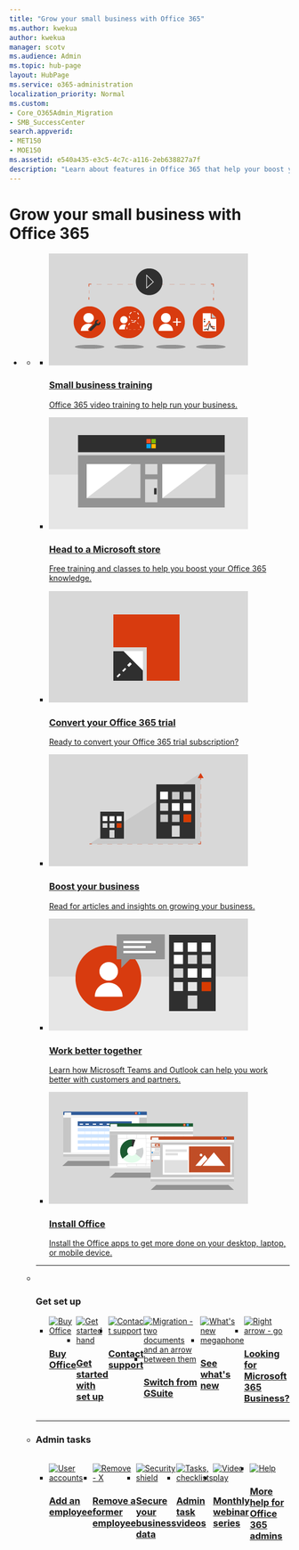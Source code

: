 ```yaml
---
title: "Grow your small business with Office 365"
ms.author: kwekua
author: kwekua
manager: scotv
ms.audience: Admin
ms.topic: hub-page
layout: HubPage
ms.service: o365-administration
localization_priority: Normal
ms.custom:
- Core_O365Admin_Migration
- SMB_SuccessCenter
search.appverid:
- MET150
- MOE150
ms.assetid: e540a435-e3c5-4c7c-a116-2eb638827a7f
description: "Learn about features in Office 365 that help your boost your business, read about industry content, and find out what's trending."
---
```

# Grow your small business with Office 365


<div id="main" class="v2">
    <div class="container">
        <ul class="pivots">
            <li>
                <a href="#home"></a>
                <ul id="home">
                    <li>
                        <a href="#home-all"></a>
                            <ul class="panelContent cardsW">
                                <li>
                                    <a href="https://support.office.com/article/6ab4bbcd-79cf-4000-a0bd-d42ce4d12816">
                                    <div class="cardSize">
                                        <div class="cardPadding">
                                            <div class="card">
                                                <div class="cardImageOuter">
                                                    <div class="cardImage">
                                                        <img src="../media/711c4c19-dcbb-4d2a-a48a-f33035c28994.png" alt="Small business training" />
                                                    </div>
                                                </div>
                                                <div class="cardText">
                                                    <h3>Small business training</h3>
                                                    <p>Office 365 video training to help run your business.</p>
                                                </div>
                                            </div>
                                        </div>
                                    </div>
                                    </a>
                                </li>
                                <li>
                                    <a href="https://go.microsoft.com/fwlink/?linkid=874598">
                                    <div class="cardSize">
                                        <div class="cardPadding">
                                            <div class="card">
                                                <div class="cardImageOuter">
                                                    <div class="cardImage">
                                                        <img src="../media/df56cbae-7c00-471d-bcc8-4f4bcb8d99f5.png" alt="Head to a Microsoft store" />
                                                    </div>
                                                </div>
                                                <div class="cardText">
                                                    <h3>Head to a Microsoft store</h3>
                                                    <p>Free training and classes to help you boost your Office 365 knowledge.</p>
                                                </div>
                                            </div>
                                        </div>
                                    </div>
                                    </a>
                                </li>
                                <li>
                                    <a href="../subscriptions-and-billing/buy-a-subscription-from-your-free-trial.md " target="_blank">
                                    <div class="cardSize">
                                        <div class="cardPadding">
                                            <div class="card">
                                                <div class="cardImageOuter">
                                                    <div class="cardImage">
                                                        <img src="../media/a6f29274-004a-46af-a374-30e0d3d39ee8.png" alt="Convert your Office 365 trial" />
                                                    </div>
                                                </div>
                                                <div class="cardText">
                                                    <h3>Convert your Office 365 trial</h3>
                                                    <p>Ready to convert your Office 365 trial subscription?</p>
                                                </div>
                                            </div>
                                        </div>
                                                                </div>
                                    </a>
                                </li>
                                <li>
                                    <a href="tips-to-help-boost-your-business.md" target="_blank">
                                    <div class="cardSize">
                                        <div class="cardPadding">
                                            <div class="card">
                                                <div class="cardImageOuter">
                                                    <div class="cardImage">
                                                        <img src="../media/ca97a937-ef4f-40c4-b848-3ad1d105446c.png" alt="A small building growing into a larger one" />
                                                    </div>
                                                </div>
                                                <div class="cardText">
                                                    <h3>Boost your business</h3>
                                                    <p>Read for articles and insights on growing your business.</p>
                                                </div>
                                            </div>
                                        </div>
                                    </div>
                                    </a>
                                </li>
                                <li>
                                    <a href="https://support.office.com/en-us/article/using-outlook-and-teams-together-9bc459c4-ce13-479b-b88b-b8ae49092732">
                                    <div class="cardSize">
                                        <div class="cardPadding">
                                            <div class="card">
                                                <div class="cardImageOuter">
                                                    <div class="cardImage">
                                                        <img src="../media/3d42cb3c-29cd-43a6-8b7a-ee252f08e44e.png" alt="A person, a chat bubble, and a building" />
                                                    </div>
                                                </div>
                                                <div class="cardText">
                                                    <h3>Work better together</h3>
                                                    <p>Learn how Microsoft Teams and Outlook can help you work better with customers and partners.</p>
                                                </div>
                                            </div>
                                        </div>
                                    </div>
                                    </a>
                                </li>
                                <li>
                                    <a href="https://support.office.com/en-us/article/4414eaaf-0478-48be-9c42-23adc4716658">
                                    <div class="cardSize">
                                        <div class="cardPadding">
                                            <div class="card">
                                                <div class="cardImageOuter">
                                                    <div class="cardImage">
                                                        <img src="../media/d2e91cf2-b27e-47a5-a091-9df370ac5d18.png" alt="Laptop computers with Word, Excel and PowerPoint" />
                                                    </div>
                                                </div>
                                                <div class="cardText">
                                                    <h3>Install Office</h3>
                                                    <p>Install the Office apps to get more done on your desktop, laptop, or mobile device.</p>
                                                </div>
                                            </div>
                                        </div>
                                    </div>
                                    </a>
                                </li>
                            </ul>
                            <li class="fullSpan">
                              <hr />
                              <br>
                              <H3>Get set up</H3>
                              <ul class="cardsFTitle panelContent singlePanelContent" style="display:flex!important;">
                                <li>
                                    <a href="https://products.office.com/en-us/compare-all-microsoft-office-products?tab=2">
                                    <div class="cardSize">
                                        <div class="cardPadding">
                                            <div class="card">
                                                <div class="cardImageOuter">
                                                    <div class="cardImage">
                                                        <img src="https://docs.microsoft.com/en-us/office/media/icons/sign-up.svg" alt="Buy Office" />
                                                    </div>
                                                </div>
                                                <div class="cardText">
                                                    <h3>Buy Office</h3>
                                                </div>
                                            </div>
                                        </div>
                                    </div>
                                    </a>
                                </li>
                                <li>
                                    <a href="https://support.office.com/article/6ab4bbcd-79cf-4000-a0bd-d42ce4d12816">
                                    <div class="cardSize">
                                        <div class="cardPadding">
                                            <div class="card">
                                                <div class="cardImageOuter">
                                                    <div class="cardImage">
                                                        <img src="https://docs.microsoft.com/en-us/office/media/icons/get-started.svg" alt="Get started hand" />
                                                    </div>
                                                </div>
                                                <div class="cardText">
                                                    <h3>Get started with set up</h3>
                                                </div>
                                            </div>
                                        </div>
                                    </div>
                                    </a>
                                </li>
                                <li>
                                    <a href="../contact-support-for-business-products" target="_blank">
                                    <div class="cardSize">
                                        <div class="cardPadding">
                                            <div class="card">
                                                <div class="cardImageOuter">
                                                    <div class="cardImage">
                                                        <img src="https://docs.microsoft.com/en-us/office/media/icons/headset.svg" alt="Contact support" />
                                                    </div>
                                                </div>
                                                <div class="cardText">
                                                    <h3>Contact support</h3>
                                                </div>
                                            </div>
                                        </div>
                                    </div>
                                    </a>
                                </li>
                                <li>
                                    <a href="https://support.office.com/article/cff9f9fb-956e-4cb9-8b64-d7ebc1911123">
                                    <div class="cardSize">
                                        <div class="cardPadding">
                                            <div class="card">
                                                <div class="cardImageOuter">
                                                    <div class="cardImage">
                                                        <img src="https://docs.microsoft.com/en-us/office/media/icons/migration.svg" alt="Migration - two documents and an arrow between them" />
                                                    </div>
                                                </div>
                                                <div class="cardText">
                                                    <h3>Switch from GSuite</h3>
                                                </div>
                                            </div>
                                        </div>
                                    </div>
                                    </a>
                                </li>
                                <li>
                                    <a href="https://support.office.com/article/95c8d81d-08ba-42c1-914f-bca4603e1426.aspx">
                                    <div class="cardSize">
                                        <div class="cardPadding">
                                            <div class="card">
                                                <div class="cardImageOuter">
                                                    <div class="cardImage">
                                                        <img src="https://docs.microsoft.com/en-us/office/media/icons/whats-new-megaphone.svg" alt="What's new megaphone" />
                                                    </div>
                                                </div>
                                                <div class="cardText">
                                                    <h3>See what's new</h3>
                                                </div>
                                            </div>
                                        </div>
                                    </div>
                                    </a>
                                </li>
                                <li>
                                    <a href="https://support.office.com/article/496e690b-b75d-4ff5-bf34-cc32905d0364">
                                    <div class="cardSize">
                                        <div class="cardPadding">
                                            <div class="card">
                                                <div class="cardImageOuter">
                                                    <div class="cardImage">
                                                        <img src="https://docs.microsoft.com/en-us/office/media/icons/caret-right-blue.svg" alt="Right arrow - go" />
                                                    </div>
                                                </div>
                                                <div class="cardText">
                                                    <h3>Looking for Microsoft 365 Business?</h3>
                                                </div>
                                            </div>
                                        </div>
                                    </div>
                                    </a>
                                </li>
                               </ul>
                            </li>
                            <li class="fullSpan">
                              <hr />
                              <H3>Admin tasks</H3>
                              <br>
                              <ul class="cardsFTitle panelContent singlePanelContent" style="display:flex!important;">
                                <li>
                                    <a href="../Admin/add-users/add-new-employee" target="_blank">
                                    <div class="cardSize">
                                        <div class="cardPadding">
                                            <div class="card">
                                                <div class="cardImageOuter">
                                                    <div class="cardImage">
                                                        <img src="https://docs.microsoft.com/en-us/office/media/icons/user-accounts.svg" alt="User accounts" />
                                                    </div>
                                                </div>
                                                <div class="cardText">
                                                    <h3>Add an employee</h3>
                                                </div>
                                            </div>
                                        </div>
                                    </div>
                                    </a>
                                </li>
                                <li>
                                    <a href="../Admin/add-users/remove-former-employee" target="_blank">
                                    <div class="cardSize">
                                        <div class="cardPadding">
                                            <div class="card">
                                                <div class="cardImageOuter">
                                                    <div class="cardImage">
                                                        <img src="https://docs.microsoft.com/en-us/office/media/icons/cancel.svg" alt="Remove - X" />
                                                    </div>
                                                </div>
                                                <div class="cardText">
                                                    <h3>Remove a former employee</h3>
                                                </div>
                                            </div>
                                        </div>
                                    </div>
                                    </a>
                                </li>
                                <li>
                                    <a href="../Admin/security-and-compliance/secure-your-business-data" target="_blank">
                                    <div class="cardSize">
                                        <div class="cardPadding">
                                            <div class="card">
                                                <div class="cardImageOuter">
                                                    <div class="cardImage">
                                                        <img src="https://docs.microsoft.com/en-us/office/media/icons/security.svg" alt="Security shield" />
                                                    </div>
                                                </div>
                                                <div class="cardText">
                                                    <h3>Secure your business data</h3>
                                                </div>
                                            </div>
                                        </div>
                                    </div>
                                    </a>
                                </li>
                                 <li>
                                    <a href="https://support.office.com/article/6d4259dd-0933-4117-94b6-36c602e3460d">
                                    <div class="cardSize">
                                        <div class="cardPadding">
                                            <div class="card">
                                                <div class="cardImageOuter">
                                                    <div class="cardImage">
                                                        <img src="https://docs.microsoft.com/en-us/office/media/icons/task-checklist-planning.svg" alt="Tasks, checklists" />
                                                    </div>
                                                </div>
                                                <div class="cardText">
                                                    <h3>Admin task videos</h3>
                                                </div>
                                            </div>
                                        </div>
                                    </div>
                                    </a>
                                </li>
                                <li>
                                    <a href="previous-webinar-videos" target="_blank">
                                    <div class="cardSize">
                                        <div class="cardPadding">
                                            <div class="card">
                                                <div class="cardImageOuter">
                                                    <div class="cardImage">
                                                        <img src="https://docs.microsoft.com/en-us/office/media/icons/video-play.svg" alt="Video play" />
                                                    </div>
                                                </div>
                                                <div class="cardText">
                                                    <h3>Monthly webinar series</h3>
                                                </div>
                                            </div>
                                        </div>
                                    </div>
                                    </a>
                                </li>
                                <li>
                                    <a href="../admin/admin-home">
                                    <div class="cardSize">
                                        <div class="cardPadding">
                                            <div class="card">
                                                <div class="cardImageOuter">
                                                    <div class="cardImage">
                                                        <img src="https://docs.microsoft.com/en-us/office/media/icons/help.svg" alt="Help" />
                                                    </div>
                                                </div>
                                                <div class="cardText">
                                                    <h3>More help for Office 365 admins</h3>
                                                </div>
                                            </div>
                                        </div>
                                    </div>
                                    </a>
                                </li>
                              </ul>
                            </li>
                       </ul>
                    </li>
                </ul>
            </li>
        </ul>
    </div>
</div>